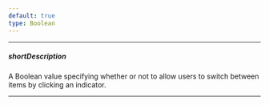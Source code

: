 ```yaml
---
default: true
type: Boolean
---
```

---
##### shortDescription
A Boolean value specifying whether or not to allow users to switch between items by clicking an indicator.

---
